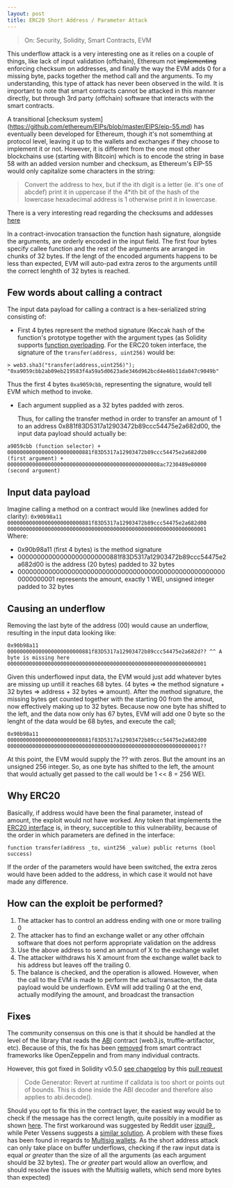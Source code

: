 ```yaml
---
layout: post
title: ERC20 Short Address / Parameter Attack
---
```

> On: Security, Solidity, Smart Contracts, EVM

This underflow attack is a very interesting one as it relies on a couple of things, like lack of input validation (offchain), Ethereum not ~~implementing~~ enforcing checksum on addresses, and finally the way the EVM adds 0 for a missing byte, packs together the method call and the arguments.
To my understanding, this type of attack has never been observed in the wild. It is important to note that smart contracts cannot be attacked in this manner directly, but through 3rd party (offchain) software that interacts with the smart contracts.

A transitional [checksum system] (https://github.com/ethereum/EIPs/blob/master/EIPS/eip-55.md) has eventually been developed for Ethereum, though it's not somemthing at protocol level, leaving it up to the wallets and exchanges if they choose to implement it or not.
However, it is different from the one most other blockchains use (starting with Bitcoin) which is to encode the string in base 58 with an added version number and checksum, as Ethereum's EIP-55 would only capitalize some characters in the string:
> Convert the address to hex, but if the ith digit is a letter (ie. it's one of abcdef) print it in uppercase if the 4*ith bit of the hash of the lowercase hexadecimal address is 1 otherwise print it in lowercase.

There is a very interesting read regarding the checksums and addesses [here](https://ethereum.stackexchange.com/questions/267/why-dont-ethereum-addresses-have-checksums/274#274)

In a contract-invocation transaction the function hash signature, alongside the arguments, are orderly encoded in the input field. The first four bytes specify callee function and the rest of the arguments are arranged in chunks of 32 bytes.
If the lengt of the encoded arguments happens to be less than expected, EVM will auto-pad extra zeros to the arguments untill the correct lenghth of 32 bytes is reached.
## Few words about calling a contract
 The input data payload for calling a contract is a hex-serialized string consisting of:
- First 4 bytes represent the method signature (Keccak hash of the function's prototype together with the argument types (as Solidity supports [function overloading](https://solidity.readthedocs.io/en/v0.5.10/contracts.html?highlight=function%20overloading#function-overloading). For the ERC20 token interface, the signature of the `transfer(address, uint256)` would be:
```
> web3.sha3("transfer(address,uint256)");  
"0xa9059cbb2ab09eb219583f4a59a5d0623ade346d962bcd4e46b11da047c9049b"  
```

   Thus the first 4 bytes `0xa9059cbb`, representing the signature, would tell EVM which method to invoke.
- Each argument supplied as a 32 bytes padded with zeros.

   Thus, for calling the transfer method in order to transfer an amount of 1 to an address 0x881f83D5317a12903472b89ccc54475e2a682d00, the input data payload should actually be:
```
a9059cbb (function selector) +
000000000000000000000000881f83D5317a12903472b89ccc54475e2a682d00 (first argument) +
0000000000000000000000000000000000000000000000008ac7230489e80000 (second argument)
```

## Input data payload
Imagine calling a method on a contract would like (newlines added for clarity):
``
   0x90b98a11  
   000000000000000000000000881f83D5317a12903472b89ccc54475e2a682d00
   0000000000000000000000000000000000000000000000000000000000000001
``
Where:
- 0x90b98a11 (first 4 bytes) is the method signature 
- 000000000000000000000000881f83D5317a12903472b89ccc54475e2a682d00 is the address (20 bytes) padded to 32 bytes
- 0000000000000000000000000000000000000000000000000000000000000001 represents the amount, exactly 1 WEI, unsigned integer padded to 32 bytes
## Causing an underflow
Removing the last byte of the address (00) would cause an underflow, resulting in the input data looking like:

``
0x90b98a11
000000000000000000000000881f83D5317a12903472b89ccc54475e2a682d??
                                                              ^^
                                          A byte is missing here
0000000000000000000000000000000000000000000000000000000000000001  
``

Given this underflowed input data, the EVM would just add whatever bytes are missing up untill it reaches 68 bytes. (4 bytes => the method signature + 32 bytes => address + 32 bytes => amount). After the method signature, the missing bytes get counted together with the starting 00 from the amout, now effectively making up to 32 bytes. Because now one byte has shifted to the left, and the data now only has 67 bytes, EVM will add one 0 byte so the lenght of the data would be 68 bytes, and execute the call;

``
    0x90b98a11  
    000000000000000000000000881f83D5317a12903472b89ccc54475e2a682d00
    00000000000000000000000000000000000000000000000000000000000001??  
``

At this point, the EVM would supply the ?? with zeros. But the amount ins an unsigned 256 integer. So, as one byte has shifted to the left, the amount that would actually get passed to the call would be 1 << 8 = 256 WEI.

## Why ERC20
Basically, if address would have been the final parameter, instead of amount, the exploit would not have worked. Any token that implements the [ERC20 interface](https://github.com/ethereum/EIPs/blob/master/EIPS/eip-20.md) is, in theory, succeptible to this vulnerability, because of the order in which parameters are defined in the interface:
```
function transfer(address _to, uint256 _value) public returns (bool success)
```
If the order of the parameters would have been switched, the extra zeros would have been added to the address, in which case it would not have made any difference.

## How can the exploit be performed?
1. The attacker has to control an address ending with one or more trailing 0
2. The attacker has to find an exchange wallet or any other offchain software that does not perform appropriate validation on the address
2. Use the above address to send an amount of X to the exchange wallet
3. The attacker withdraws his X amount from the exchange wallet back to his address but leaves off the trailing 0.
4. The balance is checked, and the operation is allowed. However, when the call to the EVM is made to perform the actual transacton, the data payload would be underflown. EVM will add trailing 0 at the end, actually modifying the amount, and broadcast the transaction

## Fixes
The community consensus on this one is that it should be handled at the level of the library that reads the [ABI](https://solidity.readthedocs.io/en/develop/abi-spec.html) contract (web3.js, truffle-artifactor, etc).
Because of this, the fix has been [removed](https://github.com/OpenZeppelin/openzeppelin-contracts/issues/261) from smart contract frameworks like OpenZeppelin and from many individual contracts.

However, this got fixed in Solidity v0.5.0 [see changelog](https://github.com/ethereum/solidity/blob/v0.5.0/Changelog.md) by this [pull request](https://github.com/ethereum/solidity/pull/4224)
> Code Generator: Revert at runtime if calldata is too short or points out of bounds. This is done inside the ABI decoder and therefore also applies to abi.decode().

Should you opt to fix this in the contract layer, the easiest way would be to check if the message has the correct length, quite possibly in a modifier as shown [here](https://ethereum.github.io/browser-solidity/#gist=f5c444b9e087d03438aa990cb91b9e3a&optimize=false&version=soljson-v0.6.8+commit.0bbfe453.js). The first workaround was suggested by Reddit user [ izqui9 ](https://www.reddit.com/r/ethereum/comments/63s917/worrysome_bug_exploit_with_erc20_token/dfwmhc3/), while Peter Vessens suggests a [similar solution](https://github.com/MonolithDAO/token/blob/master/audit/TokenSaleAudit.pdf). A problem with these fixes has been found in regards to [Multisig wallets](https://blog.coinfabrik.com/smart-contract-short-address-attack-mitigation-failure/). As the short address attack can only take place on buffer underflows, checking if the raw input data is equal *or greater* than the size of all the arguments (as each argument should be 32 bytes). The *or greater* part would allow an overflow, and should resolve the issues with the Multisig wallets, which send more bytes than expected)
